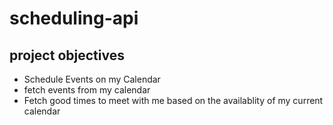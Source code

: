 # scheduling-api


## project objectives

- Schedule Events on my Calendar 
- fetch events from my calendar
- Fetch good times to meet with me based on the availablity of my current calendar
    